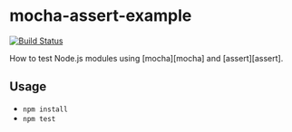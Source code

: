 # mocha-assert-example

[![Build Status](https://travis-ci.org/alisdair/mocha-assert-example.svg)](https://travis-ci.org/alisdair/mocha-assert-example)

How to test Node.js modules using [mocha][mocha] and [assert][assert].

## Usage

- `npm install`
- `npm test`
